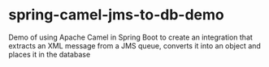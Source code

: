 # spring-camel-jms-to-db-demo
Demo of using Apache Camel in Spring Boot to create an integration that extracts an XML message from a JMS queue, converts it into an object and places it in the database
